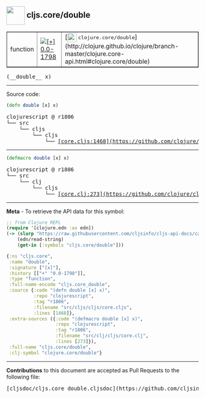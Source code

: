 ## <img width="48px" valign="middle" src="http://i.imgur.com/Hi20huC.png"> cljs.core/double

 <table border="1">
<tr>

<td>function</td>
<td><a href="https://github.com/cljsinfo/cljs-api-docs/tree/0.0-1798"><img valign="middle" alt="[+] 0.0-1798" src="https://img.shields.io/badge/+-0.0--1798-lightgrey.svg"></a> </td>
<td>
[<img height="24px" valign="middle" src="http://i.imgur.com/1GjPKvB.png"> <samp>clojure.core/double</samp>](http://clojure.github.io/clojure/branch-master/clojure.core-api.html#clojure.core/double)
</td>
</tr>
</table>

 <samp>
(__double__ x)<br>
</samp>

---





Source code:

```clj
(defn double [x] x)
```

 <pre>
clojurescript @ r1806
└── src
    └── cljs
        └── cljs
            └── <ins>[core.cljs:1468](https://github.com/clojure/clojurescript/blob/r1806/src/cljs/cljs/core.cljs#L1468)</ins>
</pre>


---

```clj
(defmacro double [x] x)
```

 <pre>
clojurescript @ r1806
└── src
    └── clj
        └── cljs
            └── <ins>[core.clj:273](https://github.com/clojure/clojurescript/blob/r1806/src/clj/cljs/core.clj#L273)</ins>
</pre>

---

__Meta__ - To retrieve the API data for this symbol:

```clj
;; from Clojure REPL
(require '[clojure.edn :as edn])
(-> (slurp "https://raw.githubusercontent.com/cljsinfo/cljs-api-docs/catalog/cljs-api.edn")
    (edn/read-string)
    (get-in [:symbols "cljs.core/double"]))
```

```clj
{:ns "cljs.core",
 :name "double",
 :signature ["[x]"],
 :history [["+" "0.0-1798"]],
 :type "function",
 :full-name-encode "cljs.core_double",
 :source {:code "(defn double [x] x)",
          :repo "clojurescript",
          :tag "r1806",
          :filename "src/cljs/cljs/core.cljs",
          :lines [1468]},
 :extra-sources ({:code "(defmacro double [x] x)",
                  :repo "clojurescript",
                  :tag "r1806",
                  :filename "src/clj/cljs/core.clj",
                  :lines [273]}),
 :full-name "cljs.core/double",
 :clj-symbol "clojure.core/double"}

```

---

__Contributions__ to this document are accepted as Pull Requests to the following file:

 <pre>
[cljsdoc/cljs.core_double.cljsdoc](https://github.com/cljsinfo/cljs-api-docs/blob/master/cljsdoc/cljs.core_double.cljsdoc)
</pre>

